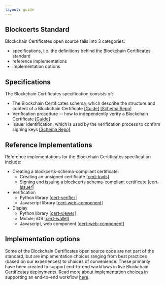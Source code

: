 ```yaml
---
layout: guide
---
```


## Blockcerts Standard

Blockchain Certificates open source falls into 3 categories: 

*   specifications, i.e. the definitions behind the Blockchain Certificates standard
*   reference implementations
*   implementation options

## Specifications

The Blockchain Certificates specification consists of:

*   The Blockchain Certificates schema, which describe the structure and content of a Blockchain Certificate [[Guide]](schemas.html)  [[Schema Repo]](https://github.com/blockchain-certificates/cert-schema)
*   Verification procedure -- how to independently verify a Blockchain Certificate [[Guide]](verification-process.html)
*   Issuer identification, which is used by the verification process to confirm signing keys [[Schema Repo]](https://github.com/blockchain-certificates/cert-schema)

## Reference Implementations

Reference implementations for the Blockchain Certificates specification include:

*   Creating a blockcerts-schema-compliant certificate:
    *    Creating an unsigned certificate [[cert-tools]](https://github.com/blockchain-certificates/cert-tools)
    *    Signing and issuing a blockcerts schema-compliant certificate [[cert-issuer]](https://github.com/blockchain-certificates/cert-issuer)
*   Verification
    *    Python library [[cert-verifier]](https://github.com/blockchain-certificates/cert-verifier)
    *    Javascript library [[cert-web-component]](https://github.com/blockchain-certificates/cert-web-component)
*   Display 
    *    Python library [[cert-viewer]](https://github.com/blockchain-certificates/cert-viewer)
    *    Mobile; iOS [[cert-wallet]](https://github.com/blockchain-certificates/cert-wallet)
    *    Javascript, web component [[cert-web-component]](https://github.com/blockchain-certificates/cert-web-component)

## Implementation options

Some of the Blockchain Certificates open source code are not part of the standard, but are implementation choices ranging from best practices (based on our experiences) to choices of convenience. These primarily have been created to support end-to-end workflows in live Blockchain Certificates deployments. Read more about implementation choices in supporting an end-to-end workflow [here](workflow.md).

